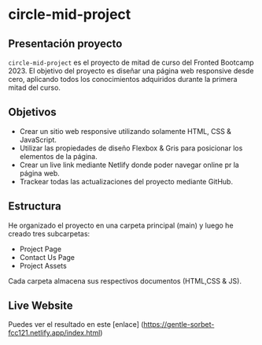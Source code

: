 # circle-mid-project

## Presentación proyecto

`circle-mid-project` es el proyecto de mitad de curso del Fronted Bootcamp 2023. El objetivo del proyecto es diseñar una página web responsive desde cero, aplicando todos los conocimientos adquiridos durante la primera mitad del curso. 

## Objetivos 

- Crear un sitio web responsive utilizando solamente HTML, CSS & JavaScript. 
- Utilizar las propiedades de diseño Flexbox & Gris para posicionar los elementos de la página. 
- Crear un live link mediante Netlify donde poder navegar online pr la página web.
- Trackear todas las actualizaciones del proyecto mediante GitHub. 

## Estructura 

He organizado el proyecto en una carpeta principal (main) y luego he creado tres subcarpetas: 

  - Project Page 
  - Contact Us Page 
  - Project Assets 
  
Cada carpeta almacena sus respectivos documentos (HTML,CSS & JS). 

## Live Website

Puedes ver el resultado en este [enlace] (https://gentle-sorbet-fcc121.netlify.app/index.html)
